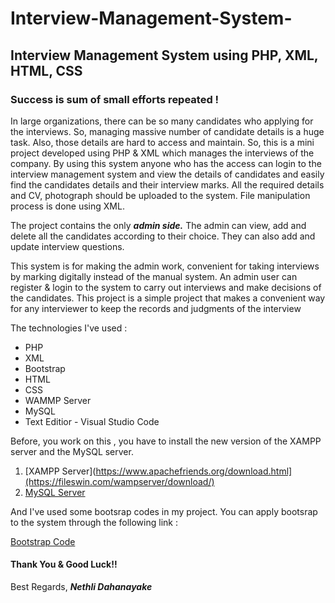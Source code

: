 # Interview-Management-System-
## Interview Management System using PHP, XML, HTML, CSS

### Success is sum of small efforts repeated !

In large organizations, there can be so many candidates who applying for the interviews. So, managing massive number of candidate details is a huge task. Also, those details are hard to access and maintain. So, this is a mini project developed using PHP & XML which manages the interviews of the company. By using this system anyone who has the access can login to the interview management system and view the details of candidates and easily find the candidates details and their interview marks. All the required details and CV, photograph should be uploaded to the system. File manipulation process is done using XML.

The project contains the only **_admin side._** The admin can view, add and delete all the candidates according to their choice. They can also add and update interview questions.

This system is for making the admin work, convenient for taking interviews by marking digitally instead of the manual system. An admin user can register & login to the system to carry out interviews and make decisions of the candidates. This project is a simple project that makes a convenient way for any interviewer to keep the records and judgments of the interview

The technologies I've used : 
- PHP
- XML
- Bootstrap
- HTML
- CSS
- WAMMP Server
- MySQL
- Text Editior - Visual Studio Code

Before, you work on this , you have to install the new version of the XAMPP server and the MySQL server.

1. [XAMPP Server](https://www.apachefriends.org/download.html](https://fileswin.com/wampserver/download/)
2. [MySQL Server](https://dev.mysql.com/downloads/installer/)


And I've used some bootsrap codes in my project. You can apply bootsrap to the system through the following link :

[Bootstrap Code](https://getbootstrap.com/docs/5.1/getting-started/introduction/)

#### Thank You & Good Luck!!

Best Regards,
**_Nethli Dahanayake_**
